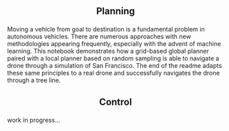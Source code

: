 ## <p align="center"> <b> Planning </b> </p>

Moving a vehicle from goal to destination is a fundamental problem in autonomous vehicles. There are numerous approaches with new methodologies appearing frequently, especially with the advent of machine learning. This notebook demonstrates how a grid-based global planner paired with a local planner based on random sampling is able to navigate a drone through a simulation of San Francisco. The end of the readme adapts these same principles to a real drone and successfully navigates the drone through a tree line. 

## <p align="center"> <b> Control </b> </p>

work in progress...
